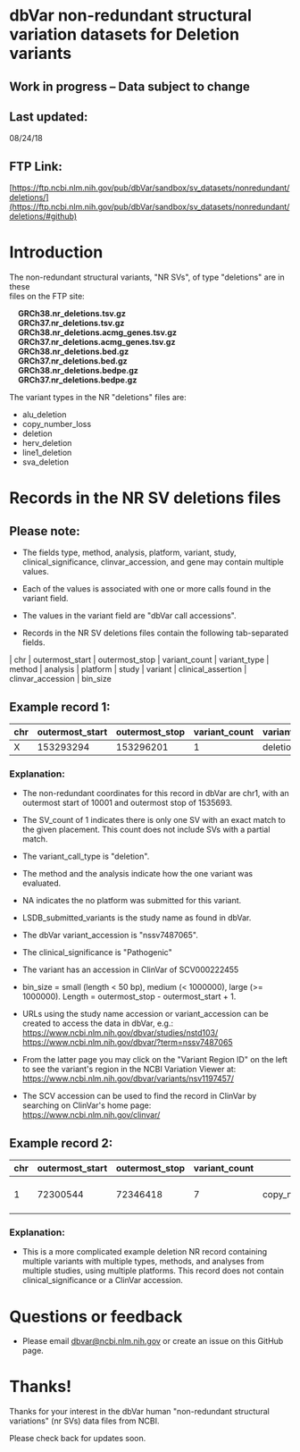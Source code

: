 # dbVar non-redundant structural variation datasets for Deletion variants

## Work in progress – Data subject to change

## Last updated:
08/24/18

## FTP Link:

[https://ftp.ncbi.nlm.nih.gov/pub/dbVar/sandbox/sv_datasets/nonredundant/deletions/](https://ftp.ncbi.nlm.nih.gov/pub/dbVar/sandbox/sv_datasets/nonredundant/deletions/#github)

# Introduction

The non-redundant structural variants, "NR SVs", of type "deletions" are in these  
files on the FTP site:

&nbsp;&nbsp;&nbsp;&nbsp;__GRCh38.nr_deletions.tsv.gz__   
&nbsp;&nbsp;&nbsp;&nbsp;__GRCh37.nr_deletions.tsv.gz__  
&nbsp;&nbsp;&nbsp;&nbsp;__GRCh38.nr_deletions.acmg_genes.tsv.gz__  
&nbsp;&nbsp;&nbsp;&nbsp;__GRCh37.nr_deletions.acmg_genes.tsv.gz__  
&nbsp;&nbsp;&nbsp;&nbsp;__GRCh38.nr_deletions.bed.gz__  
&nbsp;&nbsp;&nbsp;&nbsp;__GRCh37.nr_deletions.bed.gz__  
&nbsp;&nbsp;&nbsp;&nbsp;__GRCh38.nr_deletions.bedpe.gz__  
&nbsp;&nbsp;&nbsp;&nbsp;__GRCh37.nr_deletions.bedpe.gz__  

The variant types in the NR "deletions" files are:

* alu_deletion
* copy_number_loss
* deletion
* herv_deletion
* line1_deletion
* sva_deletion

# Records in the NR SV deletions files

## Please note:

* The fields type, method, analysis, platform, variant, study, clinical_significance, clinvar_accession, and gene may contain multiple values.  
* Each of the values is associated with one or more calls found in the variant field.
* The values in the variant field are "dbVar call accessions".

* Records in the NR SV deletions files contain the following tab-separated fields.

| chr | outermost_start | outermost_stop | variant_count | variant_type | method | analysis | platform | study | variant | clinical_assertion | clinvar_accession | bin_size


## Example record 1:
  
chr | outermost_start | outermost_stop | variant_count | variant_type | method | analysis | platform | study | variant | clinical_assertion | clinvar_accession | bin_size  
----|-----------------|----------------|---------------|--------------|--------|----------|----------|-------|---------|--------------------|------------------|------
X | 153293294 | 153296201 | 1 | deletion | Curated | Curated | NA | LSDB_submitted_variants | nssv7487065 | Pathogenic | SCV000222455 | medium
 
### Explanation:

* The non-redundant coordinates for this record in dbVar are chr1, with
an outermost start of 10001 and outermost stop of 1535693.

* The SV_count of 1 indicates there is only one SV with an exact match to the
given placement.  This count does not include SVs with a partial match.

* The variant_call_type is "deletion".

* The method and the analysis indicate how the one variant was evaluated.

* NA indicates the no platform was submitted for this variant.

* LSDB_submitted_variants is the study name as found in dbVar.

* The dbVar variant_accession is "nssv7487065".

* The clinical_significance is "Pathogenic"

* The variant has an accession in ClinVar of SCV000222455

* bin_size = small (length < 50 bp), medium (< 1000000), large (>= 1000000). Length = outermost_stop - outermost_start + 1.

* URLs using the study name accession or variant_accession can be created to access the data
in dbVar, e.g.:
https://www.ncbi.nlm.nih.gov/dbvar/studies/nstd103/  
https://www.ncbi.nlm.nih.gov/dbvar/?term=nssv7487065

* From the latter page you may click on the "Variant Region ID" on the left to see
the variant's region in the NCBI Variation Viewer at:
https://www.ncbi.nlm.nih.gov/dbvar/variants/nsv1197457/

* The SCV accession can be used to find the record in ClinVar by searching on ClinVar's home page:
https://www.ncbi.nlm.nih.gov/clinvar/

## Example record 2:

chr | outermost_start | outermost_stop | variant_count | variant_type | method | analysis | platform | study | variant | clinical_assertion | clinvar_accession | bin_size  
----|-----------------|----------------|---------------|--------------|--------|----------|----------|-------|---------|--------------------|------------------|----- 
1 | 72300544 | 72346418 | 7 | copy_number_loss;deletion | Oligo_aCGH;Sequencing | Probe_signal_intensity;Read_depth | Agilent 24M aCGH;Illumina IIx | Park2010;Ju2010 | nssv1423530:nssv1425248:nssv1428032:nssv1428830:nssv1434173:nssv1439464:nssv1420391 |   |   | medium

### Explanation:

* This is a more complicated example deletion NR record containing multiple
variants with multiple types, methods, and analyses from multiple studies, using
multiple platforms.  This record does not contain clinical_significance or a 
ClinVar accession.

# Questions or feedback

* Please email dbvar@ncbi.nlm.nih.gov or create an issue on this GitHub page.

# Thanks!

Thanks for your interest in the dbVar human "non-redundant structural variations" (nr SVs)
data files from NCBI.

Please check back for updates soon.
